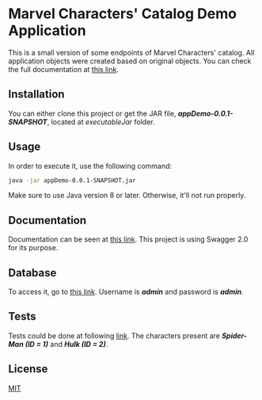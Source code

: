 # Marvel Characters' Catalog Demo Application

This is a small version of some endpoints of Marvel Characters' catalog.
All application objects were created based on original objects. You can check the full documentation at [this link](https://developer.marvel.com/docs#!/public/).

## Installation

You can either clone this project or get the JAR file, ***appDemo-0.0.1-SNAPSHOT***, located at *executableJar* folder.

## Usage

In order to execute it, use the following command:

```bash
java -jar appDemo-0.0.1-SNAPSHOT.jar
```
Make sure to use Java version 8 or later. Otherwise, it'll not run properly.

## Documentation

Documentation can be seen at [this link](http://localhost:8080/swagger-ui.html#/). This project is using Swagger 2.0 for its purpose.

## Database

To access it, go to [this link](http://localhost:8080/marvel-catalog-db). Username is ***admin*** and password is ***admin***.

## Tests

Tests could be done at following [link](http://localhost:8080/swagger-ui.html#/). The characters present are ***Spider-Man (ID = 1)*** and ***Hulk (ID = 2)***.

## License
[MIT](https://choosealicense.com/licenses/mit/)
